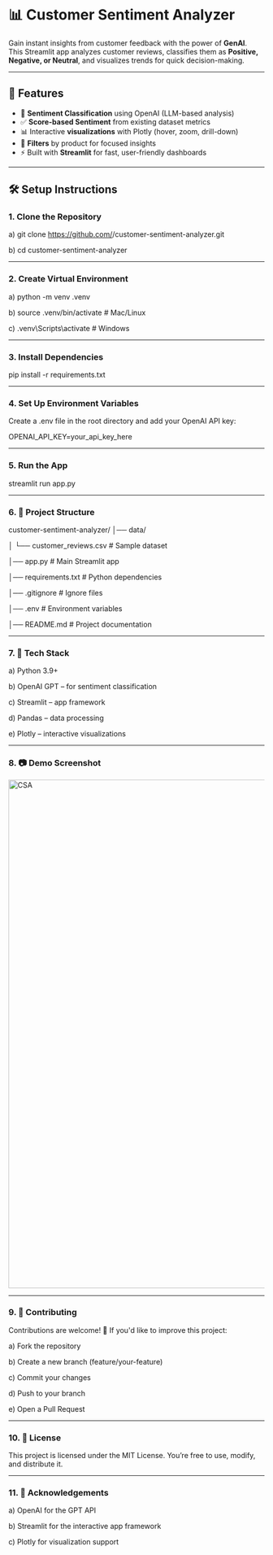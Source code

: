 # 📊 Customer Sentiment Analyzer

Gain instant insights from customer feedback with the power of **GenAI**.  
This Streamlit app analyzes customer reviews, classifies them as **Positive, Negative, or Neutral**, and visualizes trends for quick decision-making.

---

## 🚀 Features
- 🧠 **Sentiment Classification** using OpenAI (LLM-based analysis)  
- ✅ **Score-based Sentiment** from existing dataset metrics  
- 📊 Interactive **visualizations** with Plotly (hover, zoom, drill-down)  
- 🎯 **Filters** by product for focused insights  
- ⚡ Built with **Streamlit** for fast, user-friendly dashboards  

---

## 🛠 Setup Instructions  
### 1. Clone the Repository

a) git clone https://github.com/<your-username>/customer-sentiment-analyzer.git

b) cd customer-sentiment-analyzer

---

### 2. Create Virtual Environment
a) python -m venv .venv

b) source .venv/bin/activate   # Mac/Linux

c) .venv\Scripts\activate      # Windows

---

### 3. Install Dependencies
pip install -r requirements.txt

---

### 4. Set Up Environment Variables
Create a .env file in the root directory and add your OpenAI API key:

OPENAI_API_KEY=your_api_key_here

---

### 5. Run the App
streamlit run app.py

---

### 6. 📂 Project Structure
customer-sentiment-analyzer/
│── data/

│   └── customer_reviews.csv     # Sample dataset

│── app.py                       # Main Streamlit app

│── requirements.txt             # Python dependencies

│── .gitignore                   # Ignore files

│── .env                         # Environment variables

│── README.md                    # Project documentation

---

### 7. 📌 Tech Stack

a) Python 3.9+

b) OpenAI GPT – for sentiment classification

c) Streamlit – app framework

d) Pandas – data processing

e) Plotly – interactive visualizations

---

### 8. 📷 Demo Screenshot

<img width="563" height="1000" alt="CSA" src="https://github.com/user-attachments/assets/4906865d-a527-43c8-af50-d029c04a370b" />

---

### 9. 🤝 Contributing

Contributions are welcome! 🚀 If you'd like to improve this project:

a) Fork the repository

b) Create a new branch (feature/your-feature)

c) Commit your changes

d) Push to your branch

e) Open a Pull Request

---

### 10. 📜 License

This project is licensed under the MIT License. You’re free to use, modify, and distribute it.

---

### 11. 🙌 Acknowledgements

a) OpenAI for the GPT API

b) Streamlit for the interactive app framework

c) Plotly for visualization support
